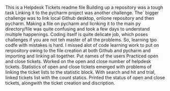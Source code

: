 This is a Helpdesk Tickets readme file
Building up a repository was a tough task
Linking it to the pycharm project was another challenge. The` bigger challenge was to link local Github desktop, onlione repository and then pycharm.
Making a file on pycharm and licnking it to the main py directory/file was quite confusing and took a few days to understand multiple happenings.
Coding itself is quite delicate job, which poses challenges if you are not teh master of all the problems.
So, learning tpo codfe with mistakes is hard.
I missed alot of code learning work to put on rerpository owing to the file creation at both Github and pycharm and importing and linking all together.
Put names of the users
Practiced open and close tickets.
Worked on the open and close number of helpdesk tickets.
Statistics of open and close tickets emerged with problems of linking the ticket lists to the statistic block.
With search and hit and trial, linked tickets list with the count statics.
Printed the status of open and close tickets, alongwith the ticket creation and discription. 
